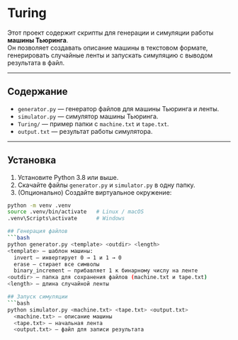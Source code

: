 # Turing


Этот проект содержит скрипты для генерации и симуляции работы **машины Тьюринга**.  
Он позволяет создавать описание машины в текстовом формате, генерировать случайные ленты и запускать симуляцию с выводом результата в файл.

---

## Содержание

- `generator.py` — генератор файлов для машины Тьюринга и ленты.
- `simulator.py` — симулятор машины Тьюринга.
- `Turing/` — пример папки с `machine.txt` и `tape.txt`.
- `output.txt` — результат работы симулятора.

---

## Установка

1. Установите Python 3.8 или выше.
2. Скачайте файлы `generator.py` и `simulator.py` в одну папку.
3. (Опционально) Создайте виртуальное окружение:

```bash
python -m venv .venv
source .venv/bin/activate   # Linux / macOS
.venv\Scripts\activate      # Windows

## Генерация файлов
```bash
python generator.py <template> <outdir> <length>
<template> — шаблон машины:
  invert — инвертирует 0 → 1 и 1 → 0
  erase — стирает все символы
  binary_increment — прибавляет 1 к бинарному числу на ленте
<outdir> — папка для сохранения файлов (machine.txt и tape.txt)
<length> — длина случайной ленты

## Запуск симуляции
```bash
python simulator.py <machine.txt> <tape.txt> <output.txt>
  <machine.txt> — описание машины
  <tape.txt> — начальная лента
  <output.txt> — файл для записи результата


 
